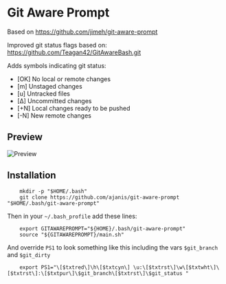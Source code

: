 # Git Aware Prompt

Based on https://github.com/jimeh/git-aware-prompt

Improved git status flags based on: https://github.com/Teagan42/GitAwareBash.git

Adds symbols indicating git status:

- [OK]  No local or remote changes
- [m] Unstaged changes
- [u] Untracked files
- [∆] Uncommitted changes
- [+N] Local changes ready to be pushed
- [-N] New remote changes

## Preview

![Preview](./preview.png)


## Installation
```
    mkdir -p "$HOME/.bash"
    git clone https://github.com/ajanis/git-aware-prompt "$HOME/.bash/git-aware-prompt"
```

Then in your `~/.bash_profile` add these lines:

```
    export GITAWAREPROMPT="${HOME}/.bash/git-aware-prompt"
    source "${GITAWAREPROMPT}/main.sh"
```

And override `PS1` to look something like this including the vars `$git_branch` and `$git_dirty`

```
    export PS1="\[$txtred\]\h\[$txtcyn\] \u:\[$txtrst\]\w\[$txtwht\]\[$txtrst\]:\[$txtpur\]\$git_branch\[$txtrst\]\$git_status "
```

